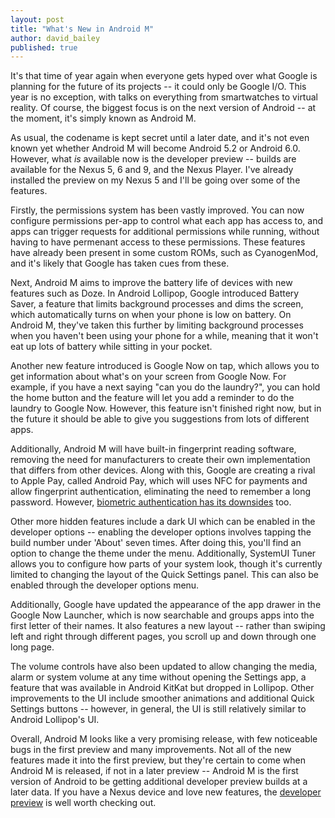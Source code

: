 ```yaml
---
layout: post
title: "What's New in Android M"
author: david_bailey
published: true
---
```


It's that time of year again when everyone gets hyped over what Google is planning for the future of its projects -- it could only be Google I/O. This year is no exception, with talks on everything from smartwatches to virtual reality. Of course, the biggest focus is on the next version of Android -- at the moment, it's simply known as Android M.

As usual, the codename is kept secret until a later date, and it's not even known yet whether Android M will become Android 5.2 or Android 6.0. However, what _is_ available now is the developer preview -- builds are available for the Nexus 5, 6 and 9, and the Nexus Player. I've already installed the preview on my Nexus 5 and I'll be going over some of the features.

Firstly, the permissions system has been vastly improved. You can now configure permissions per-app to control what each app has access to, and apps can trigger requests for additional permissions while running, without having to have permenant access to these permissions. These features have already been present in some custom ROMs, such as CyanogenMod, and it's likely that Google has taken cues from these.

Next, Android M aims to improve the battery life of devices with new features such as Doze. In Android Lollipop, Google introduced Battery Saver, a feature that limits background processes and dims the screen, which automatically turns on when your phone is low on battery. On Android M, they've taken this further by limiting background processes when you haven't been using your phone for a while, meaning that it won't eat up lots of battery while sitting in your pocket.

Another new feature introduced is Google Now on tap, which allows you to get information about what's on your screen from Google Now. For example, if you have a next saying "can you do the laundry?", you can hold the home button and the feature will let you add a reminder to do the laundry to Google Now. However, this feature isn't finished right now, but in the future it should be able to give you suggestions from lots of different apps.

Additionally, Android M will have built-in fingerprint reading software, removing the need for manufacturers to create their own implementation that differs from other devices. Along with this, Google are creating a rival to Apple Pay, called Android Pay, which will uses NFC for payments and allow fingerprint authentication, eliminating the need to remember a long password. However, [biometric authentication has its downsides](https://tech4david.github.io/posts/why-biometric-authentication-sucks.html) too.

Other more hidden features include a dark UI which can be enabled in the developer options -- enabling the developer options involves tapping the build number under 'About' seven times. After doing this, you'll find an option to change the theme under the menu. Additionally, SystemUI Tuner allows you to configure how parts of your system look, though it's currently limited to changing the layout of the Quick Settings panel. This can also be enabled through the developer options menu.

Additionally, Google have updated the appearance of the app drawer in the Google Now Launcher, which is now searchable and groups apps into the first letter of their names. It also features a new layout -- rather than swiping left and right through different pages, you scroll up and down through one long page.

The volume controls have also been updated to allow changing the media, alarm or system volume at any time without opening the Settings app, a feature that was available in Android KitKat but dropped in Lollipop. Other improvements to the UI include smoother animations and additional Quick Settings buttons -- however, in general, the UI is still relatively similar to Android Lollipop's UI.

Overall, Android M looks like a very promising release, with few noticeable bugs in the first preview and many improvements. Not all of the new features made it into the first preview, but they're certain to come when Android M is released, if not in a later preview -- Android M is the first version of Android to be getting additional developer preview builds at a later data. If you have a Nexus device and love new features, the [developer preview](http://developer.android.com/preview/index.html) is well worth checking out.
